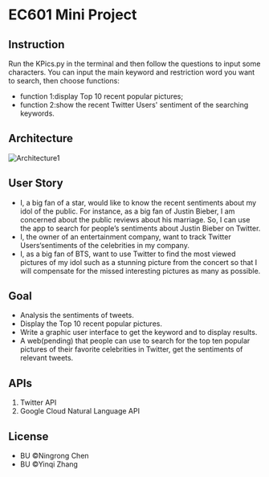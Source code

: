# EC601 Mini Project

## Instruction
Run the KPics.py in the terminal and then follow the questions to input some characters. You can input the main keyword and restriction word you want to search, then choose functions:
* function 1:display Top 10 recent popular pictures; 
* function 2:show the recent Twitter Users' sentiment of the searching keywords.

## Architecture
![Architecture1](https://user-images.githubusercontent.com/9766409/65399573-7420a580-dd8b-11e9-8d33-74eec6f7e176.png)


## User Story
* I, a big fan of a star, would like to know the recent sentiments about my idol of the public. For instance, as a big fan of Justin Bieber, I am concerned about the public reviews about his marriage. So, I can use the app to search for people’s sentiments about Justin Bieber on Twitter.
* I, the owner of an entertainment company, want to track Twitter Users‘sentiments of the celebrities in my company.
* I, as a big fan of BTS, want to use Twitter to find the most viewed pictures of my idol such as a stunning picture from the concert so that I will compensate for the missed interesting pictures as many as possible.


## Goal
* Analysis the sentiments of tweets.
* Display the Top 10 recent popular pictures.
* Write a graphic user interface to get the keyword and to display results.
* A web(pending) that people can use to search for the top ten popular pictures of their favorite celebrities in Twitter, get the sentiments of relevant tweets.

## APIs
1. Twitter API
2. Google Cloud Natural Language API

## License
* BU ©Ningrong Chen
* BU ©Yinqi Zhang
